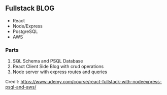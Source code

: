## Fullstack BLOG 
* React
* Node/Express
* PostgreSQL
* AWS

### Parts
 1) SQL Schema and PSQL Database
 2) React Client Side Blog  with crud operations 
 3) Node server with express routes and queries

Credit: https://www.udemy.com/course/react-fullstack-with-nodeexpress-psql-and-aws/
